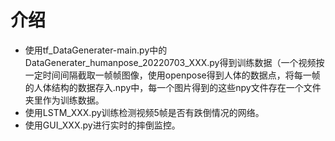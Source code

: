 # 介绍
* 使用tf_DataGenerater-main.py中的DataGenerater_humanpose_20220703_XXX.py得到训练数据（一个视频按一定时间间隔截取一帧帧图像，使用openpose得到人体的数据点，将每一帧的人体结构的数据存入.npy中，每一个图片得到的这些npy文件存在一个文件夹里作为训练数据。
* 使用LSTM_XXX.py训练检测视频5帧是否有跌倒情况的网络。
* 使用GUI_XXX.py进行实时的摔倒监控。
